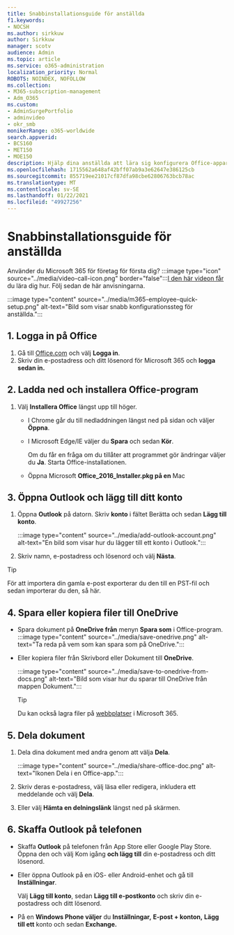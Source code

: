 ```yaml
---
title: Snabbinstallationsguide för anställda
f1.keywords:
- NOCSH
ms.author: sirkkuw
author: Sirkkuw
manager: scotv
audience: Admin
ms.topic: article
ms.service: o365-administration
localization_priority: Normal
ROBOTS: NOINDEX, NOFOLLOW
ms.collection:
- M365-subscription-management
- Adm_O365
ms.custom:
- AdminSurgePortfolio
- adminvideo
- okr_smb
monikerRange: o365-worldwide
search.appverid:
- BCS160
- MET150
- MOE150
description: Hjälp dina anställda att lära sig konfigurera Office-appar som de får med Microsoft 365 Business Premium.
ms.openlocfilehash: 1715562a648af42bff07ab9a3e62647e386125cb
ms.sourcegitcommit: 855719ee21017cf87dfa98cbe62806763bcb78ac
ms.translationtype: MT
ms.contentlocale: sv-SE
ms.lasthandoff: 01/22/2021
ms.locfileid: "49927256"
---
```

# <a name="employee-quick-setup"></a>Snabbinstallationsguide för anställda

Använder du Microsoft 365 för företag för första dig? :::image type="icon" source="../media/video-call-icon.png" border="false":::[I den här videon får](https://support.microsoft.com/office/d6466f0d-5d13-464a-adcb-00906ae87029) du lära dig hur. Följ sedan de här anvisningarna.

:::image type="content" source="../media/m365-employee-quick-setup.png" alt-text="Bild som visar snabb konfigurationssteg för anställda.":::

## <a name="1-sign-in-to-office"></a>1. Logga in på Office

1. Gå till [Office.com](https://office.com) och välj **Logga in**.
1. Skriv din e-postadress och ditt lösenord för Microsoft 365 och **logga sedan in.**

## <a name="2-download-and-install-office-apps"></a>2. Ladda ned och installera Office-program

1. Välj **Installera Office** längst upp till höger.
    - I Chrome går du till nedladdningen längst ned på sidan och väljer **Öppna**.
    - I Microsoft Edge/IE väljer du **Spara** och sedan **Kör**.
    
        Om du får en fråga om du tillåter att programmet gör ändringar väljer du **Ja**. Starta Office-installationen.
    - Öppna Microsoft **Office_2016_Installer.pkg på en** Mac

## <a name="3-open-outlook-and-add-your-account"></a>3. Öppna Outlook och lägg till ditt konto

1. Öppna **Outlook** på datorn. Skriv **konto** i fältet Berätta och sedan **Lägg till konto**.

    :::image type="content" source="../media/add-outlook-account.png" alt-text="En bild som visar hur du lägger till ett konto i Outlook.":::

1. Skriv namn, e-postadress och lösenord och välj **Nästa**.

> [!TIP]
> För att importera din gamla e-post exporterar du den till en PST-fil och sedan importerar du den, så här.

## <a name="4-save-or-copy-files-to-onedrive"></a>4. Spara eller kopiera filer till OneDrive

- Spara dokument på **OneDrive från** menyn **Spara som** i Office-program.
    :::image type="content" source="../media/save-onedrive.png" alt-text="Ta reda på vem som kan spara som på OneDrive.":::

- Eller kopiera filer från Skrivbord eller Dokument till **OneDrive**.

    :::image type="content" source="../media/save-to-onedrive-from-docs.png" alt-text="Bild som visar hur du sparar till OneDrive från mappen Dokument.":::

    > [!TIP]
    > Du kan också lagra filer på [webbplatser](https://support.microsoft.com/office/d18d21a0-1f9f-4f6c-ac45-d52afa0a4a2e) i Microsoft 365.

## <a name="5-share-documents"></a>5. Dela dokument

1. Dela dina dokument med andra genom att välja **Dela**.

    :::image type="content" source="../media/share-office-doc.png" alt-text="Ikonen Dela i en Office-app.":::

1. Skriv deras e-postadress, välj läsa eller redigera, inkludera ett meddelande och välj **Dela**.
1. Eller välj **Hämta en delningslänk** längst ned på skärmen.

## <a name="6-get-outlook-on-your-phone"></a>6. Skaffa Outlook på telefonen

- Skaffa **Outlook** på telefonen från App Store eller Google Play Store. Öppna den och välj Kom igång **och lägg till** din e-postadress och ditt lösenord.
- Eller öppna Outlook på en iOS- eller Android-enhet och gå till **Inställningar**.

    Välj **Lägg till konto**, sedan **Lägg till e-postkonto** och skriv din e-postadress och ditt lösenord.
- På en **Windows Phone väljer** du **Inställningar,** **E-post + konton,** **Lägg till ett** konto och sedan **Exchange.**